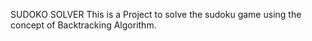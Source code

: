 SUDOKO SOLVER
This is a Project to solve the sudoku game using the concept of Backtracking Algorithm.
